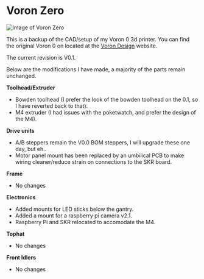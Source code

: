 # Voron Zero

![Image of Voron Zero](http://vorondesign.com/images/voron0.1_bg.jpg)

This is a backup of the CAD/setup of my Voron 0 3d printer.  You can find the original Voron 0 on located at the [Voron Design]( http://vorondesign.com/voron0) website.

The current revision is V0.1.

Below are the modifications I have made, a majority of the parts remain unchanged.

**Toolhead/Extruder**
- Bowden toolhead (I prefer the look of the bowden toolhead on the 0.1, so I have reverted back to that).
- M4 extruder (I had issues with the poketwatch, and prefer the design of the M4).

**Drive units**
- A/B steppers remain the V0.0 BOM steppers, I will upgrade these one day, but eh..
- Motor panel mount has been replaced by an umbilical PCB to make wiring cleaner/reduce strain on connections to the SKR board.

**Frame**
- No changes

**Electronics**
- Added mounts for LED sticks below the gantry.
- Added a mount for a raspberry pi camera v2.1.
- Raspberry Pi and SKR relocated to accomodate the M4.

**Tophat**
- No changes

**Front Idlers**
- No changes
